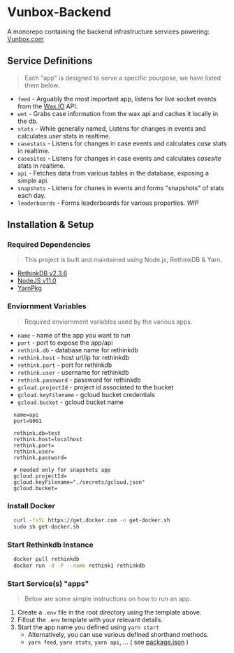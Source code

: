 # Vunbox-Backend

A monorepo containing the backend infrastructure services powering: [Vunbox.com](http://vunbox.com)

## Service Definitions

> Each "app" is designed to serve a specific pourpose, we have listed them below.

- `feed` - Arguably the most important app, listens for live socket events from the [Wax.IO](https://wax.io) API.
- `wet` - Grabs case information from the wax api and caches it locally in the db.
- `stats` - While generally named, Listens for changes in events and calculates _user_ stats in realtime.
- `casestats` - Listens for changes in case events and calculates _case_ stats in realtime.
- `casesites` - Listens for changes in case events and calculates _casesite_ stats in realtime.
- `api` - Fetches data from various tables in the database, exposing a simple api.
- `snapshots` - Listens for chanes in events and forms "snapshots" of stats each day.
- `leaderboards` - Forms leaderboards for various properties. _WIP_

## Installation & Setup

### Required Dependencies

> This project is built and maintained using Node.js, RethinkDB & Yarn.

- [RethinkDB v2.3.6](https://www.rethinkdb.com/docs/install/)
- [NodeJS v11.0](https://nodejs.org/en/download/current/)
- [YarnPkg](https://yarnpkg.com/lang/en/docs/install)

### Enviornment Variables

> Required enviornment variables used by the various apps.

- `name` - name of the app you want to run
- `port` - port to expose the app/api
- `rethink.db` - database name for rethinkdb
- `rethink.host` - host url/ip for rethinkdb
- `rethink.port` - port for rethinkdb
- `rethink.user` - username for rethinkdb
- `rethink.password` - password for rethinkdb
- `gcloud.projectId` - project id associated to the bucket
- `gcloud.keyFilename` - gcloud bucket credentials
- `gcloud.bucket` - gcloud bucket name

```env
  name=api
  port=9001

  rethink.db=test
  rethink.host=localhost
  rethink.port=
  rethink.user=
  rethink.password=

  # needed only for snapshots app
  gcloud.projectId=
  gcloud.keyFilename="./secrets/gcloud.json"
  gcloud.bucket=
```

### Install Docker

```sh
  curl -fsSL https://get.docker.com -o get-docker.sh
  sudo sh get-docker.sh
```

### Start Rethinkdb Instance

```bash
  docker pull rethinkdb
  docker run -d -P --name rethink1 rethinkdb
```

### Start Service(s) "apps"

> Below are some simple instructions on how to run an app.

1. Create a `.env` file in the root directory using the template above.
2. Fillout the `.env` template with your relevant details.
3. Start the app name you defined using `yarn start`
   - Alternatively, you can use various defined shorthand methods.
   - `yarn feed`, `yarn stats`, `yarn api`, ... ( see [package.json](/package.json) )
